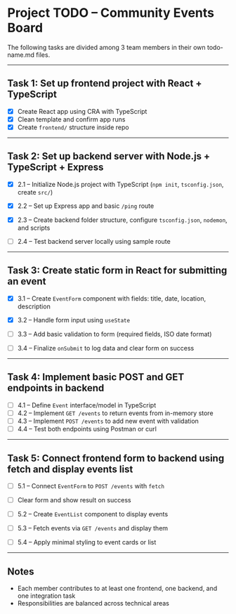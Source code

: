 # Project TODO – Community Events Board

The following tasks are divided among 3 team members in their own todo-name.md files.

---

## Task 1: Set up frontend project with React + TypeScript

- [x] Create React app using CRA with TypeScript
- [x] Clean template and confirm app runs
- [x] Create `frontend/` structure inside repo

---

## Task 2: Set up backend server with Node.js + TypeScript + Express

- [x] 2.1 – Initialize Node.js project with TypeScript (`npm init`, `tsconfig.json`, create `src/`)
- [x] 2.2 – Set up Express app and basic `/ping` route

- [x] 2.3 – Create backend folder structure, configure `tsconfig.json`, `nodemon`, and scripts
- [ ] 2.4 – Test backend server locally using sample route

---

## Task 3: Create static form in React for submitting an event

- [x] 3.1 – Create `EventForm` component with fields: title, date, location, description
- [x] 3.2 – Handle form input using `useState`

- [ ] 3.3 – Add basic validation to form (required fields, ISO date format)
- [ ] 3.4 – Finalize `onSubmit` to log data and clear form on success

---

## Task 4: Implement basic POST and GET endpoints in backend

- [ ] 4.1 – Define `Event` interface/model in TypeScript
- [ ] 4.2 – Implement `GET /events` to return events from in-memory store
- [ ] 4.3 – Implement `POST /events` to add new event with validation
- [ ] 4.4 – Test both endpoints using Postman or curl

---

## Task 5: Connect frontend form to backend using fetch and display events list

- [ ] 5.1 – Connect `EventForm` to `POST /events` with `fetch`
- [ ] Clear form and show result on success

- [ ] 5.2 – Create `EventList` component to display events
- [ ] 5.3 – Fetch events via `GET /events` and display them
- [ ] 5.4 – Apply minimal styling to event cards or list

---

## Notes

- Each member contributes to at least one frontend, one backend, and one integration task
- Responsibilities are balanced across technical areas
